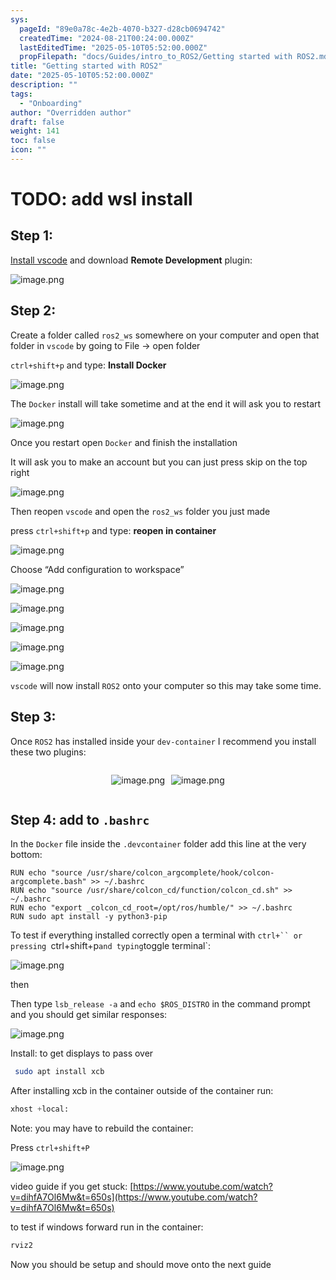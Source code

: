 ```yaml
---
sys:
  pageId: "89e0a78c-4e2b-4070-b327-d28cb0694742"
  createdTime: "2024-08-21T00:24:00.000Z"
  lastEditedTime: "2025-05-10T05:52:00.000Z"
  propFilepath: "docs/Guides/intro_to_ROS2/Getting started with ROS2.md"
title: "Getting started with ROS2"
date: "2025-05-10T05:52:00.000Z"
description: ""
tags:
  - "Onboarding"
author: "Overridden author"
draft: false
weight: 141
toc: false
icon: ""
---
```


# TODO: add wsl install

## Step 1:

[Install vscode](https://code.visualstudio.com/download) and download **Remote Development** plugin:

![image.png](https://prod-files-secure.s3.us-west-2.amazonaws.com/d518164a-d88e-44d1-a4ee-3adb3bd8bce0/efb52993-1881-4a40-b95e-6f020334f022/image.png?X-Amz-Algorithm=AWS4-HMAC-SHA256&X-Amz-Content-Sha256=UNSIGNED-PAYLOAD&X-Amz-Credential=ASIAZI2LB466RVF3EO4R%2F20250626%2Fus-west-2%2Fs3%2Faws4_request&X-Amz-Date=20250626T161059Z&X-Amz-Expires=3600&X-Amz-Security-Token=IQoJb3JpZ2luX2VjEGYaCXVzLXdlc3QtMiJGMEQCIFhMHZYIk%2B9bYgjwah2UHGIbibYjLt%2FRM5Hq3mljs1W0AiAvVjNV%2BhPEkXmwjBcVIYI%2BugTIuTLltdHjCxEJ41bNhCr%2FAwhfEAAaDDYzNzQyMzE4MzgwNSIMsMsuwWqExLxYkWVvKtwDB3x1ByMIiRNV4UHf5yHkf1NMnjS0D4yAo5msuibqXWtKmTDRBNayI9ZqXx%2F67oVLmC2EIDbYFLUJYlqa4bXcewBaGa7EjKnYh5MDnrKFOGXGBQHsYdxxTSYHGGB7JcunRNTfW48ROdOJ%2FijyVVhG0gcBzWFu40BC77Qk2rudt%2FJfHsdZ8uxzD9HmED%2BzHmWek1zNdjDFPqryI30NZomlrBQcsAhDqGMx9FgQTh7RQ50G79bJdQ4idii8AuapF%2F%2F0H0C%2F%2FygttnCvkTX7S5VznA4nktr8fKrhYFnvpgJdZiSg%2BoSfq2DLeZchO08fI%2F98DFvfLW1P6b1s3zxvsyuZNpsg5n85Y6IEUMVbIf3ME6WJcaY3zdU7WH65uWl8sG%2FVFfHVuSN5N6Nwuj8QSXb5gLTIHZKsmykbhXVv2lJHrMPyt69%2F6JnzIjZs0ZH7cF9PIVeA8dmBra8Ek5zK8UcE3QH7xKiamJHoTKan%2Bt9O3EHGo5WY6Airp9KEtc3eZWCQwIxLryIV6G5SZKwPKlGG4fTa9zyvZZPk1DynsEMBfj4hX2I76YDlgA6Pi4t6cE9ZGvqL1CmKUAG4Jm5%2Ff2%2FLHiJ385LBDjuDL0b2mA3MkPJilrKhcyftOmew2i0wgp31wgY6pgFp4SUeziS%2BMYVQ366XJGM33XgLbuANNXXTaLPrtKUREZ5rOttisW1DFd5hXPqRTcyXSeAOCDwINxuyM6fbWJcW9j4bcmj%2BOqoz4T5SQu1EOMbE0J9qGFQdgcqrHa4Mb5KUmYVm1QHOBfOkXQBs7dnUxIkfmCV%2BtpJhFZO12cuzGlQRPS2fkuc%2Fd%2FEJpEJ0tqD9qBQ4c%2BAOA6kOcO8znjufyy6G5r11&X-Amz-Signature=b929131b2c2ef0707a9ef6e7ff7b494fa41dc99e9ff46ef3d0c91d93fc173b15&X-Amz-SignedHeaders=host&x-amz-checksum-mode=ENABLED&x-id=GetObject)

## Step 2:

Create a folder called `ros2_ws` somewhere on your computer and open that folder in `vscode` by going to File → open folder 

`ctrl+shift+p` and type: **Install Docker**

![image.png](https://prod-files-secure.s3.us-west-2.amazonaws.com/d518164a-d88e-44d1-a4ee-3adb3bd8bce0/2269dc0e-1cd5-47ff-bceb-c04ad9b2eab0/image.png?X-Amz-Algorithm=AWS4-HMAC-SHA256&X-Amz-Content-Sha256=UNSIGNED-PAYLOAD&X-Amz-Credential=ASIAZI2LB466RVF3EO4R%2F20250626%2Fus-west-2%2Fs3%2Faws4_request&X-Amz-Date=20250626T161059Z&X-Amz-Expires=3600&X-Amz-Security-Token=IQoJb3JpZ2luX2VjEGYaCXVzLXdlc3QtMiJGMEQCIFhMHZYIk%2B9bYgjwah2UHGIbibYjLt%2FRM5Hq3mljs1W0AiAvVjNV%2BhPEkXmwjBcVIYI%2BugTIuTLltdHjCxEJ41bNhCr%2FAwhfEAAaDDYzNzQyMzE4MzgwNSIMsMsuwWqExLxYkWVvKtwDB3x1ByMIiRNV4UHf5yHkf1NMnjS0D4yAo5msuibqXWtKmTDRBNayI9ZqXx%2F67oVLmC2EIDbYFLUJYlqa4bXcewBaGa7EjKnYh5MDnrKFOGXGBQHsYdxxTSYHGGB7JcunRNTfW48ROdOJ%2FijyVVhG0gcBzWFu40BC77Qk2rudt%2FJfHsdZ8uxzD9HmED%2BzHmWek1zNdjDFPqryI30NZomlrBQcsAhDqGMx9FgQTh7RQ50G79bJdQ4idii8AuapF%2F%2F0H0C%2F%2FygttnCvkTX7S5VznA4nktr8fKrhYFnvpgJdZiSg%2BoSfq2DLeZchO08fI%2F98DFvfLW1P6b1s3zxvsyuZNpsg5n85Y6IEUMVbIf3ME6WJcaY3zdU7WH65uWl8sG%2FVFfHVuSN5N6Nwuj8QSXb5gLTIHZKsmykbhXVv2lJHrMPyt69%2F6JnzIjZs0ZH7cF9PIVeA8dmBra8Ek5zK8UcE3QH7xKiamJHoTKan%2Bt9O3EHGo5WY6Airp9KEtc3eZWCQwIxLryIV6G5SZKwPKlGG4fTa9zyvZZPk1DynsEMBfj4hX2I76YDlgA6Pi4t6cE9ZGvqL1CmKUAG4Jm5%2Ff2%2FLHiJ385LBDjuDL0b2mA3MkPJilrKhcyftOmew2i0wgp31wgY6pgFp4SUeziS%2BMYVQ366XJGM33XgLbuANNXXTaLPrtKUREZ5rOttisW1DFd5hXPqRTcyXSeAOCDwINxuyM6fbWJcW9j4bcmj%2BOqoz4T5SQu1EOMbE0J9qGFQdgcqrHa4Mb5KUmYVm1QHOBfOkXQBs7dnUxIkfmCV%2BtpJhFZO12cuzGlQRPS2fkuc%2Fd%2FEJpEJ0tqD9qBQ4c%2BAOA6kOcO8znjufyy6G5r11&X-Amz-Signature=a7db812936990a15c8f42dd6edd1441739607d99e07e1dd7fa962f18f9e00e8d&X-Amz-SignedHeaders=host&x-amz-checksum-mode=ENABLED&x-id=GetObject)

The `Docker` install will take sometime and at the end it will ask you to restart

![image.png](https://prod-files-secure.s3.us-west-2.amazonaws.com/d518164a-d88e-44d1-a4ee-3adb3bd8bce0/ed233f78-be33-4b1f-b89c-9c346c0e961e/image.png?X-Amz-Algorithm=AWS4-HMAC-SHA256&X-Amz-Content-Sha256=UNSIGNED-PAYLOAD&X-Amz-Credential=ASIAZI2LB466RVF3EO4R%2F20250626%2Fus-west-2%2Fs3%2Faws4_request&X-Amz-Date=20250626T161059Z&X-Amz-Expires=3600&X-Amz-Security-Token=IQoJb3JpZ2luX2VjEGYaCXVzLXdlc3QtMiJGMEQCIFhMHZYIk%2B9bYgjwah2UHGIbibYjLt%2FRM5Hq3mljs1W0AiAvVjNV%2BhPEkXmwjBcVIYI%2BugTIuTLltdHjCxEJ41bNhCr%2FAwhfEAAaDDYzNzQyMzE4MzgwNSIMsMsuwWqExLxYkWVvKtwDB3x1ByMIiRNV4UHf5yHkf1NMnjS0D4yAo5msuibqXWtKmTDRBNayI9ZqXx%2F67oVLmC2EIDbYFLUJYlqa4bXcewBaGa7EjKnYh5MDnrKFOGXGBQHsYdxxTSYHGGB7JcunRNTfW48ROdOJ%2FijyVVhG0gcBzWFu40BC77Qk2rudt%2FJfHsdZ8uxzD9HmED%2BzHmWek1zNdjDFPqryI30NZomlrBQcsAhDqGMx9FgQTh7RQ50G79bJdQ4idii8AuapF%2F%2F0H0C%2F%2FygttnCvkTX7S5VznA4nktr8fKrhYFnvpgJdZiSg%2BoSfq2DLeZchO08fI%2F98DFvfLW1P6b1s3zxvsyuZNpsg5n85Y6IEUMVbIf3ME6WJcaY3zdU7WH65uWl8sG%2FVFfHVuSN5N6Nwuj8QSXb5gLTIHZKsmykbhXVv2lJHrMPyt69%2F6JnzIjZs0ZH7cF9PIVeA8dmBra8Ek5zK8UcE3QH7xKiamJHoTKan%2Bt9O3EHGo5WY6Airp9KEtc3eZWCQwIxLryIV6G5SZKwPKlGG4fTa9zyvZZPk1DynsEMBfj4hX2I76YDlgA6Pi4t6cE9ZGvqL1CmKUAG4Jm5%2Ff2%2FLHiJ385LBDjuDL0b2mA3MkPJilrKhcyftOmew2i0wgp31wgY6pgFp4SUeziS%2BMYVQ366XJGM33XgLbuANNXXTaLPrtKUREZ5rOttisW1DFd5hXPqRTcyXSeAOCDwINxuyM6fbWJcW9j4bcmj%2BOqoz4T5SQu1EOMbE0J9qGFQdgcqrHa4Mb5KUmYVm1QHOBfOkXQBs7dnUxIkfmCV%2BtpJhFZO12cuzGlQRPS2fkuc%2Fd%2FEJpEJ0tqD9qBQ4c%2BAOA6kOcO8znjufyy6G5r11&X-Amz-Signature=f54b779fed90e11a55d797f083bbfeda88026229589f54cefb992f6ac7c7cf4d&X-Amz-SignedHeaders=host&x-amz-checksum-mode=ENABLED&x-id=GetObject)

Once you restart open `Docker` and finish the installation

It will ask you to make an account but you can just press skip on the top right

![image.png](https://prod-files-secure.s3.us-west-2.amazonaws.com/d518164a-d88e-44d1-a4ee-3adb3bd8bce0/21010ad9-1659-4fd9-9f59-9932a09b2a3d/image.png?X-Amz-Algorithm=AWS4-HMAC-SHA256&X-Amz-Content-Sha256=UNSIGNED-PAYLOAD&X-Amz-Credential=ASIAZI2LB466RVF3EO4R%2F20250626%2Fus-west-2%2Fs3%2Faws4_request&X-Amz-Date=20250626T161059Z&X-Amz-Expires=3600&X-Amz-Security-Token=IQoJb3JpZ2luX2VjEGYaCXVzLXdlc3QtMiJGMEQCIFhMHZYIk%2B9bYgjwah2UHGIbibYjLt%2FRM5Hq3mljs1W0AiAvVjNV%2BhPEkXmwjBcVIYI%2BugTIuTLltdHjCxEJ41bNhCr%2FAwhfEAAaDDYzNzQyMzE4MzgwNSIMsMsuwWqExLxYkWVvKtwDB3x1ByMIiRNV4UHf5yHkf1NMnjS0D4yAo5msuibqXWtKmTDRBNayI9ZqXx%2F67oVLmC2EIDbYFLUJYlqa4bXcewBaGa7EjKnYh5MDnrKFOGXGBQHsYdxxTSYHGGB7JcunRNTfW48ROdOJ%2FijyVVhG0gcBzWFu40BC77Qk2rudt%2FJfHsdZ8uxzD9HmED%2BzHmWek1zNdjDFPqryI30NZomlrBQcsAhDqGMx9FgQTh7RQ50G79bJdQ4idii8AuapF%2F%2F0H0C%2F%2FygttnCvkTX7S5VznA4nktr8fKrhYFnvpgJdZiSg%2BoSfq2DLeZchO08fI%2F98DFvfLW1P6b1s3zxvsyuZNpsg5n85Y6IEUMVbIf3ME6WJcaY3zdU7WH65uWl8sG%2FVFfHVuSN5N6Nwuj8QSXb5gLTIHZKsmykbhXVv2lJHrMPyt69%2F6JnzIjZs0ZH7cF9PIVeA8dmBra8Ek5zK8UcE3QH7xKiamJHoTKan%2Bt9O3EHGo5WY6Airp9KEtc3eZWCQwIxLryIV6G5SZKwPKlGG4fTa9zyvZZPk1DynsEMBfj4hX2I76YDlgA6Pi4t6cE9ZGvqL1CmKUAG4Jm5%2Ff2%2FLHiJ385LBDjuDL0b2mA3MkPJilrKhcyftOmew2i0wgp31wgY6pgFp4SUeziS%2BMYVQ366XJGM33XgLbuANNXXTaLPrtKUREZ5rOttisW1DFd5hXPqRTcyXSeAOCDwINxuyM6fbWJcW9j4bcmj%2BOqoz4T5SQu1EOMbE0J9qGFQdgcqrHa4Mb5KUmYVm1QHOBfOkXQBs7dnUxIkfmCV%2BtpJhFZO12cuzGlQRPS2fkuc%2Fd%2FEJpEJ0tqD9qBQ4c%2BAOA6kOcO8znjufyy6G5r11&X-Amz-Signature=659403ed279e05f85a3e99aad628e520b878aaa71fbe42ce879e47fb3eea24fc&X-Amz-SignedHeaders=host&x-amz-checksum-mode=ENABLED&x-id=GetObject)

Then reopen `vscode` and open the `ros2_ws` folder you just made

press `ctrl+shift+p` and type: **reopen in container**

![image.png](https://prod-files-secure.s3.us-west-2.amazonaws.com/d518164a-d88e-44d1-a4ee-3adb3bd8bce0/4e93b8c2-41ad-488c-8095-c74205196118/image.png?X-Amz-Algorithm=AWS4-HMAC-SHA256&X-Amz-Content-Sha256=UNSIGNED-PAYLOAD&X-Amz-Credential=ASIAZI2LB466RVF3EO4R%2F20250626%2Fus-west-2%2Fs3%2Faws4_request&X-Amz-Date=20250626T161059Z&X-Amz-Expires=3600&X-Amz-Security-Token=IQoJb3JpZ2luX2VjEGYaCXVzLXdlc3QtMiJGMEQCIFhMHZYIk%2B9bYgjwah2UHGIbibYjLt%2FRM5Hq3mljs1W0AiAvVjNV%2BhPEkXmwjBcVIYI%2BugTIuTLltdHjCxEJ41bNhCr%2FAwhfEAAaDDYzNzQyMzE4MzgwNSIMsMsuwWqExLxYkWVvKtwDB3x1ByMIiRNV4UHf5yHkf1NMnjS0D4yAo5msuibqXWtKmTDRBNayI9ZqXx%2F67oVLmC2EIDbYFLUJYlqa4bXcewBaGa7EjKnYh5MDnrKFOGXGBQHsYdxxTSYHGGB7JcunRNTfW48ROdOJ%2FijyVVhG0gcBzWFu40BC77Qk2rudt%2FJfHsdZ8uxzD9HmED%2BzHmWek1zNdjDFPqryI30NZomlrBQcsAhDqGMx9FgQTh7RQ50G79bJdQ4idii8AuapF%2F%2F0H0C%2F%2FygttnCvkTX7S5VznA4nktr8fKrhYFnvpgJdZiSg%2BoSfq2DLeZchO08fI%2F98DFvfLW1P6b1s3zxvsyuZNpsg5n85Y6IEUMVbIf3ME6WJcaY3zdU7WH65uWl8sG%2FVFfHVuSN5N6Nwuj8QSXb5gLTIHZKsmykbhXVv2lJHrMPyt69%2F6JnzIjZs0ZH7cF9PIVeA8dmBra8Ek5zK8UcE3QH7xKiamJHoTKan%2Bt9O3EHGo5WY6Airp9KEtc3eZWCQwIxLryIV6G5SZKwPKlGG4fTa9zyvZZPk1DynsEMBfj4hX2I76YDlgA6Pi4t6cE9ZGvqL1CmKUAG4Jm5%2Ff2%2FLHiJ385LBDjuDL0b2mA3MkPJilrKhcyftOmew2i0wgp31wgY6pgFp4SUeziS%2BMYVQ366XJGM33XgLbuANNXXTaLPrtKUREZ5rOttisW1DFd5hXPqRTcyXSeAOCDwINxuyM6fbWJcW9j4bcmj%2BOqoz4T5SQu1EOMbE0J9qGFQdgcqrHa4Mb5KUmYVm1QHOBfOkXQBs7dnUxIkfmCV%2BtpJhFZO12cuzGlQRPS2fkuc%2Fd%2FEJpEJ0tqD9qBQ4c%2BAOA6kOcO8znjufyy6G5r11&X-Amz-Signature=cc563068ba40fcd8b4b65997ed9e4ef74b7cf4d4bbee01d0e394782b0e3ab878&X-Amz-SignedHeaders=host&x-amz-checksum-mode=ENABLED&x-id=GetObject)

Choose “Add configuration to workspace”

![image.png](https://prod-files-secure.s3.us-west-2.amazonaws.com/d518164a-d88e-44d1-a4ee-3adb3bd8bce0/9560b282-5060-4989-ba37-97e7b2c22476/image.png?X-Amz-Algorithm=AWS4-HMAC-SHA256&X-Amz-Content-Sha256=UNSIGNED-PAYLOAD&X-Amz-Credential=ASIAZI2LB466RVF3EO4R%2F20250626%2Fus-west-2%2Fs3%2Faws4_request&X-Amz-Date=20250626T161059Z&X-Amz-Expires=3600&X-Amz-Security-Token=IQoJb3JpZ2luX2VjEGYaCXVzLXdlc3QtMiJGMEQCIFhMHZYIk%2B9bYgjwah2UHGIbibYjLt%2FRM5Hq3mljs1W0AiAvVjNV%2BhPEkXmwjBcVIYI%2BugTIuTLltdHjCxEJ41bNhCr%2FAwhfEAAaDDYzNzQyMzE4MzgwNSIMsMsuwWqExLxYkWVvKtwDB3x1ByMIiRNV4UHf5yHkf1NMnjS0D4yAo5msuibqXWtKmTDRBNayI9ZqXx%2F67oVLmC2EIDbYFLUJYlqa4bXcewBaGa7EjKnYh5MDnrKFOGXGBQHsYdxxTSYHGGB7JcunRNTfW48ROdOJ%2FijyVVhG0gcBzWFu40BC77Qk2rudt%2FJfHsdZ8uxzD9HmED%2BzHmWek1zNdjDFPqryI30NZomlrBQcsAhDqGMx9FgQTh7RQ50G79bJdQ4idii8AuapF%2F%2F0H0C%2F%2FygttnCvkTX7S5VznA4nktr8fKrhYFnvpgJdZiSg%2BoSfq2DLeZchO08fI%2F98DFvfLW1P6b1s3zxvsyuZNpsg5n85Y6IEUMVbIf3ME6WJcaY3zdU7WH65uWl8sG%2FVFfHVuSN5N6Nwuj8QSXb5gLTIHZKsmykbhXVv2lJHrMPyt69%2F6JnzIjZs0ZH7cF9PIVeA8dmBra8Ek5zK8UcE3QH7xKiamJHoTKan%2Bt9O3EHGo5WY6Airp9KEtc3eZWCQwIxLryIV6G5SZKwPKlGG4fTa9zyvZZPk1DynsEMBfj4hX2I76YDlgA6Pi4t6cE9ZGvqL1CmKUAG4Jm5%2Ff2%2FLHiJ385LBDjuDL0b2mA3MkPJilrKhcyftOmew2i0wgp31wgY6pgFp4SUeziS%2BMYVQ366XJGM33XgLbuANNXXTaLPrtKUREZ5rOttisW1DFd5hXPqRTcyXSeAOCDwINxuyM6fbWJcW9j4bcmj%2BOqoz4T5SQu1EOMbE0J9qGFQdgcqrHa4Mb5KUmYVm1QHOBfOkXQBs7dnUxIkfmCV%2BtpJhFZO12cuzGlQRPS2fkuc%2Fd%2FEJpEJ0tqD9qBQ4c%2BAOA6kOcO8znjufyy6G5r11&X-Amz-Signature=dd1355fe70fbd3f04c059a297891b4a7dcb13d70c96ab0b531f38b4e902a37f6&X-Amz-SignedHeaders=host&x-amz-checksum-mode=ENABLED&x-id=GetObject)

![image.png](https://prod-files-secure.s3.us-west-2.amazonaws.com/d518164a-d88e-44d1-a4ee-3adb3bd8bce0/2ee63f81-886b-48e8-a553-dc6e5eac99e4/image.png?X-Amz-Algorithm=AWS4-HMAC-SHA256&X-Amz-Content-Sha256=UNSIGNED-PAYLOAD&X-Amz-Credential=ASIAZI2LB466RVF3EO4R%2F20250626%2Fus-west-2%2Fs3%2Faws4_request&X-Amz-Date=20250626T161059Z&X-Amz-Expires=3600&X-Amz-Security-Token=IQoJb3JpZ2luX2VjEGYaCXVzLXdlc3QtMiJGMEQCIFhMHZYIk%2B9bYgjwah2UHGIbibYjLt%2FRM5Hq3mljs1W0AiAvVjNV%2BhPEkXmwjBcVIYI%2BugTIuTLltdHjCxEJ41bNhCr%2FAwhfEAAaDDYzNzQyMzE4MzgwNSIMsMsuwWqExLxYkWVvKtwDB3x1ByMIiRNV4UHf5yHkf1NMnjS0D4yAo5msuibqXWtKmTDRBNayI9ZqXx%2F67oVLmC2EIDbYFLUJYlqa4bXcewBaGa7EjKnYh5MDnrKFOGXGBQHsYdxxTSYHGGB7JcunRNTfW48ROdOJ%2FijyVVhG0gcBzWFu40BC77Qk2rudt%2FJfHsdZ8uxzD9HmED%2BzHmWek1zNdjDFPqryI30NZomlrBQcsAhDqGMx9FgQTh7RQ50G79bJdQ4idii8AuapF%2F%2F0H0C%2F%2FygttnCvkTX7S5VznA4nktr8fKrhYFnvpgJdZiSg%2BoSfq2DLeZchO08fI%2F98DFvfLW1P6b1s3zxvsyuZNpsg5n85Y6IEUMVbIf3ME6WJcaY3zdU7WH65uWl8sG%2FVFfHVuSN5N6Nwuj8QSXb5gLTIHZKsmykbhXVv2lJHrMPyt69%2F6JnzIjZs0ZH7cF9PIVeA8dmBra8Ek5zK8UcE3QH7xKiamJHoTKan%2Bt9O3EHGo5WY6Airp9KEtc3eZWCQwIxLryIV6G5SZKwPKlGG4fTa9zyvZZPk1DynsEMBfj4hX2I76YDlgA6Pi4t6cE9ZGvqL1CmKUAG4Jm5%2Ff2%2FLHiJ385LBDjuDL0b2mA3MkPJilrKhcyftOmew2i0wgp31wgY6pgFp4SUeziS%2BMYVQ366XJGM33XgLbuANNXXTaLPrtKUREZ5rOttisW1DFd5hXPqRTcyXSeAOCDwINxuyM6fbWJcW9j4bcmj%2BOqoz4T5SQu1EOMbE0J9qGFQdgcqrHa4Mb5KUmYVm1QHOBfOkXQBs7dnUxIkfmCV%2BtpJhFZO12cuzGlQRPS2fkuc%2Fd%2FEJpEJ0tqD9qBQ4c%2BAOA6kOcO8znjufyy6G5r11&X-Amz-Signature=39173a4905f0faaf4c49e18346df9b99cd724c19905acb84acb92b287d665a65&X-Amz-SignedHeaders=host&x-amz-checksum-mode=ENABLED&x-id=GetObject)

![image.png](https://prod-files-secure.s3.us-west-2.amazonaws.com/d518164a-d88e-44d1-a4ee-3adb3bd8bce0/ae1580b2-b048-407e-aed9-b584224a7a04/image.png?X-Amz-Algorithm=AWS4-HMAC-SHA256&X-Amz-Content-Sha256=UNSIGNED-PAYLOAD&X-Amz-Credential=ASIAZI2LB466RVF3EO4R%2F20250626%2Fus-west-2%2Fs3%2Faws4_request&X-Amz-Date=20250626T161059Z&X-Amz-Expires=3600&X-Amz-Security-Token=IQoJb3JpZ2luX2VjEGYaCXVzLXdlc3QtMiJGMEQCIFhMHZYIk%2B9bYgjwah2UHGIbibYjLt%2FRM5Hq3mljs1W0AiAvVjNV%2BhPEkXmwjBcVIYI%2BugTIuTLltdHjCxEJ41bNhCr%2FAwhfEAAaDDYzNzQyMzE4MzgwNSIMsMsuwWqExLxYkWVvKtwDB3x1ByMIiRNV4UHf5yHkf1NMnjS0D4yAo5msuibqXWtKmTDRBNayI9ZqXx%2F67oVLmC2EIDbYFLUJYlqa4bXcewBaGa7EjKnYh5MDnrKFOGXGBQHsYdxxTSYHGGB7JcunRNTfW48ROdOJ%2FijyVVhG0gcBzWFu40BC77Qk2rudt%2FJfHsdZ8uxzD9HmED%2BzHmWek1zNdjDFPqryI30NZomlrBQcsAhDqGMx9FgQTh7RQ50G79bJdQ4idii8AuapF%2F%2F0H0C%2F%2FygttnCvkTX7S5VznA4nktr8fKrhYFnvpgJdZiSg%2BoSfq2DLeZchO08fI%2F98DFvfLW1P6b1s3zxvsyuZNpsg5n85Y6IEUMVbIf3ME6WJcaY3zdU7WH65uWl8sG%2FVFfHVuSN5N6Nwuj8QSXb5gLTIHZKsmykbhXVv2lJHrMPyt69%2F6JnzIjZs0ZH7cF9PIVeA8dmBra8Ek5zK8UcE3QH7xKiamJHoTKan%2Bt9O3EHGo5WY6Airp9KEtc3eZWCQwIxLryIV6G5SZKwPKlGG4fTa9zyvZZPk1DynsEMBfj4hX2I76YDlgA6Pi4t6cE9ZGvqL1CmKUAG4Jm5%2Ff2%2FLHiJ385LBDjuDL0b2mA3MkPJilrKhcyftOmew2i0wgp31wgY6pgFp4SUeziS%2BMYVQ366XJGM33XgLbuANNXXTaLPrtKUREZ5rOttisW1DFd5hXPqRTcyXSeAOCDwINxuyM6fbWJcW9j4bcmj%2BOqoz4T5SQu1EOMbE0J9qGFQdgcqrHa4Mb5KUmYVm1QHOBfOkXQBs7dnUxIkfmCV%2BtpJhFZO12cuzGlQRPS2fkuc%2Fd%2FEJpEJ0tqD9qBQ4c%2BAOA6kOcO8znjufyy6G5r11&X-Amz-Signature=02e344bd84c85e7fc3f208f451db810710ebd197c1c113cd12b862078c07127d&X-Amz-SignedHeaders=host&x-amz-checksum-mode=ENABLED&x-id=GetObject)

![image.png](https://prod-files-secure.s3.us-west-2.amazonaws.com/d518164a-d88e-44d1-a4ee-3adb3bd8bce0/53255b28-f75e-430f-b9e3-c0ac8577e42b/image.png?X-Amz-Algorithm=AWS4-HMAC-SHA256&X-Amz-Content-Sha256=UNSIGNED-PAYLOAD&X-Amz-Credential=ASIAZI2LB466RVF3EO4R%2F20250626%2Fus-west-2%2Fs3%2Faws4_request&X-Amz-Date=20250626T161059Z&X-Amz-Expires=3600&X-Amz-Security-Token=IQoJb3JpZ2luX2VjEGYaCXVzLXdlc3QtMiJGMEQCIFhMHZYIk%2B9bYgjwah2UHGIbibYjLt%2FRM5Hq3mljs1W0AiAvVjNV%2BhPEkXmwjBcVIYI%2BugTIuTLltdHjCxEJ41bNhCr%2FAwhfEAAaDDYzNzQyMzE4MzgwNSIMsMsuwWqExLxYkWVvKtwDB3x1ByMIiRNV4UHf5yHkf1NMnjS0D4yAo5msuibqXWtKmTDRBNayI9ZqXx%2F67oVLmC2EIDbYFLUJYlqa4bXcewBaGa7EjKnYh5MDnrKFOGXGBQHsYdxxTSYHGGB7JcunRNTfW48ROdOJ%2FijyVVhG0gcBzWFu40BC77Qk2rudt%2FJfHsdZ8uxzD9HmED%2BzHmWek1zNdjDFPqryI30NZomlrBQcsAhDqGMx9FgQTh7RQ50G79bJdQ4idii8AuapF%2F%2F0H0C%2F%2FygttnCvkTX7S5VznA4nktr8fKrhYFnvpgJdZiSg%2BoSfq2DLeZchO08fI%2F98DFvfLW1P6b1s3zxvsyuZNpsg5n85Y6IEUMVbIf3ME6WJcaY3zdU7WH65uWl8sG%2FVFfHVuSN5N6Nwuj8QSXb5gLTIHZKsmykbhXVv2lJHrMPyt69%2F6JnzIjZs0ZH7cF9PIVeA8dmBra8Ek5zK8UcE3QH7xKiamJHoTKan%2Bt9O3EHGo5WY6Airp9KEtc3eZWCQwIxLryIV6G5SZKwPKlGG4fTa9zyvZZPk1DynsEMBfj4hX2I76YDlgA6Pi4t6cE9ZGvqL1CmKUAG4Jm5%2Ff2%2FLHiJ385LBDjuDL0b2mA3MkPJilrKhcyftOmew2i0wgp31wgY6pgFp4SUeziS%2BMYVQ366XJGM33XgLbuANNXXTaLPrtKUREZ5rOttisW1DFd5hXPqRTcyXSeAOCDwINxuyM6fbWJcW9j4bcmj%2BOqoz4T5SQu1EOMbE0J9qGFQdgcqrHa4Mb5KUmYVm1QHOBfOkXQBs7dnUxIkfmCV%2BtpJhFZO12cuzGlQRPS2fkuc%2Fd%2FEJpEJ0tqD9qBQ4c%2BAOA6kOcO8znjufyy6G5r11&X-Amz-Signature=f68628ff25afaf9e133cd4a245c26fcad8e9ff853ce45ba241376fe9b4f7dcea&X-Amz-SignedHeaders=host&x-amz-checksum-mode=ENABLED&x-id=GetObject)

![image.png](https://prod-files-secure.s3.us-west-2.amazonaws.com/d518164a-d88e-44d1-a4ee-3adb3bd8bce0/7c562767-5af9-4ffb-97d1-327bcdf4ee00/image.png?X-Amz-Algorithm=AWS4-HMAC-SHA256&X-Amz-Content-Sha256=UNSIGNED-PAYLOAD&X-Amz-Credential=ASIAZI2LB466RVF3EO4R%2F20250626%2Fus-west-2%2Fs3%2Faws4_request&X-Amz-Date=20250626T161059Z&X-Amz-Expires=3600&X-Amz-Security-Token=IQoJb3JpZ2luX2VjEGYaCXVzLXdlc3QtMiJGMEQCIFhMHZYIk%2B9bYgjwah2UHGIbibYjLt%2FRM5Hq3mljs1W0AiAvVjNV%2BhPEkXmwjBcVIYI%2BugTIuTLltdHjCxEJ41bNhCr%2FAwhfEAAaDDYzNzQyMzE4MzgwNSIMsMsuwWqExLxYkWVvKtwDB3x1ByMIiRNV4UHf5yHkf1NMnjS0D4yAo5msuibqXWtKmTDRBNayI9ZqXx%2F67oVLmC2EIDbYFLUJYlqa4bXcewBaGa7EjKnYh5MDnrKFOGXGBQHsYdxxTSYHGGB7JcunRNTfW48ROdOJ%2FijyVVhG0gcBzWFu40BC77Qk2rudt%2FJfHsdZ8uxzD9HmED%2BzHmWek1zNdjDFPqryI30NZomlrBQcsAhDqGMx9FgQTh7RQ50G79bJdQ4idii8AuapF%2F%2F0H0C%2F%2FygttnCvkTX7S5VznA4nktr8fKrhYFnvpgJdZiSg%2BoSfq2DLeZchO08fI%2F98DFvfLW1P6b1s3zxvsyuZNpsg5n85Y6IEUMVbIf3ME6WJcaY3zdU7WH65uWl8sG%2FVFfHVuSN5N6Nwuj8QSXb5gLTIHZKsmykbhXVv2lJHrMPyt69%2F6JnzIjZs0ZH7cF9PIVeA8dmBra8Ek5zK8UcE3QH7xKiamJHoTKan%2Bt9O3EHGo5WY6Airp9KEtc3eZWCQwIxLryIV6G5SZKwPKlGG4fTa9zyvZZPk1DynsEMBfj4hX2I76YDlgA6Pi4t6cE9ZGvqL1CmKUAG4Jm5%2Ff2%2FLHiJ385LBDjuDL0b2mA3MkPJilrKhcyftOmew2i0wgp31wgY6pgFp4SUeziS%2BMYVQ366XJGM33XgLbuANNXXTaLPrtKUREZ5rOttisW1DFd5hXPqRTcyXSeAOCDwINxuyM6fbWJcW9j4bcmj%2BOqoz4T5SQu1EOMbE0J9qGFQdgcqrHa4Mb5KUmYVm1QHOBfOkXQBs7dnUxIkfmCV%2BtpJhFZO12cuzGlQRPS2fkuc%2Fd%2FEJpEJ0tqD9qBQ4c%2BAOA6kOcO8znjufyy6G5r11&X-Amz-Signature=8e755812a42ce1d1689c3d4298b0aac38024cf7a0a5fb0794432dfcbc6eaff64&X-Amz-SignedHeaders=host&x-amz-checksum-mode=ENABLED&x-id=GetObject)

`vscode` will now install `ROS2` onto your computer so this may take some time.

## Step 3:

Once `ROS2` has installed inside your `dev-container` I recommend you install these two plugins:

<div style="display: flex;flex-direction: row; column-gap:10px; max-width: 630px;justify-content: center;">
<div>

![image.png](https://prod-files-secure.s3.us-west-2.amazonaws.com/d518164a-d88e-44d1-a4ee-3adb3bd8bce0/3fc3d550-5a54-4ba1-ba6b-faa01cdb7369/image.png?X-Amz-Algorithm=AWS4-HMAC-SHA256&X-Amz-Content-Sha256=UNSIGNED-PAYLOAD&X-Amz-Credential=ASIAZI2LB4663GIP6QAJ%2F20250626%2Fus-west-2%2Fs3%2Faws4_request&X-Amz-Date=20250626T161100Z&X-Amz-Expires=3600&X-Amz-Security-Token=IQoJb3JpZ2luX2VjEGYaCXVzLXdlc3QtMiJHMEUCIQCuZdA0kgaVR14vyufy8kclfMmR2UQwJ%2FjAMFvC3b1TOQIgGwqpfWrtBDIMl%2FqadIko%2BAxiDrKYX0c%2FxFBXcKubx24q%2FwMIXxAAGgw2Mzc0MjMxODM4MDUiDAGS0lwuorzll3TWcircA%2FzFchDS05as1u08ExqrXCxzeusvkMPB53a0IAZxVfv9rz%2BRdVf6sD8zqRIBlzacTNvVPhx99NSuL0RdZAoMX3OzSRNMFkFNocob4%2Bqox8JDwZUiYVaVDcWd4vZ57jx4p21LgCek7aM5Bfgbi9nxI44AUg3PxZ1J9Z25lg%2B5I9UJCkHlCvV2qE61Q0cX4E8Ram1H04mXzslxxw%2BpO%2FezyUoky51AZn%2BUAjC2wPAwCCOqqOH3Dmj7XOc90RdAqZDzcJlg%2Fa3KXRzJPfrNNn8Q0UJyxXQDH%2B9P4OlV9sD9pg0naXmpJgupKE5wVGvZW548LAH6aUjT8RDGifaxaQB5neaND5NXuX4%2B%2FT1QuJo%2BiGTivQmUyVpu2nuRrKqLuzLQkAPuuI3FILFWKdOSkuKPpxnXQpl66SaOyHsQlaSXn9yPbagRmQDIgbiVT%2BccoC%2Fzta65TW8oB%2BrQ4p6yd1lVQPilrGQVZpb3F4ZpKoHRbPaD7mHLncyEub5J3rOcvCB%2By7iuFObpPcbH%2Bniksw0mv5wrCAEA6qOpHn8tJqEGZd6mk35agKtTQNAwLN9gl7sQjPk28mJkCB9iygonS%2F85iKAIyrrIdXArbgjTRE6GPAyCdDJfJNMQevrlVoIZMPqd9cIGOqUBGOV5XPv29bu7Wm2y8FUb8KbXWjc%2FeyA0GTZk9WhfdbPst9vtQU5iBaWRMSe0jvaG7qtTH%2B43uwdH%2BPlNOqdMYQrD4W6DVowiEZUabSeLdxQ6YQyxQvU%2Fuw6NNysvLbNLGWQbMTIaL16%2FF7jxlkfVgwwPmAL5qpZKjaH7091MJI8Ac4BuvLI5xy%2FQvYlRi8YPzFFjyerRC%2BTrNTZWAtbdwTgM46z0&X-Amz-Signature=4f42846739747223b62231f028a2440a66a984c3383fa41c7138328ecba88982&X-Amz-SignedHeaders=host&x-amz-checksum-mode=ENABLED&x-id=GetObject)

</div>
<div>

![image.png](https://prod-files-secure.s3.us-west-2.amazonaws.com/d518164a-d88e-44d1-a4ee-3adb3bd8bce0/d994cc66-13c2-4093-a5a3-f84cf4601a82/image.png?X-Amz-Algorithm=AWS4-HMAC-SHA256&X-Amz-Content-Sha256=UNSIGNED-PAYLOAD&X-Amz-Credential=ASIAZI2LB4663O63MWLH%2F20250626%2Fus-west-2%2Fs3%2Faws4_request&X-Amz-Date=20250626T161101Z&X-Amz-Expires=3600&X-Amz-Security-Token=IQoJb3JpZ2luX2VjEGYaCXVzLXdlc3QtMiJHMEUCIQCEQ%2B4zMlUuX0CRm0YOaWxEfE6gJ9BOSntzgpIi2JzhGQIgfIKpb8SdzzMxDWKiTZ9%2FybYiQFvDqd%2FLBcIrN5veq9sq%2FwMIXxAAGgw2Mzc0MjMxODM4MDUiDHUlmIaS%2FsdrJnJ%2FvyrcA2SfUeKns4hypc0rxDiPa%2FqUlT4hjCgHuBXww84IxQaKsMJi%2BkuK%2BE3yfwuUBsMMeKh5dirxS2gIC%2FXMn57XjMu3ROrR7%2BE0E70%2BEaNamBcSs%2BMNBTmmiRwxVXGqo101N%2FtenWwaNmsiaGyzzFr8ymVEzZkolBYZ5kszqQDTPiRFsYXvPi1%2Bofx4vbCP9jcZVguqTQHJVrDbF1mVzHO%2FwbLMDZ%2BuTSMBEa83BVQ9MzRrH5ccZVtBMOJybiitFvvaEDs68K8VGu1CHhYmEmOgLiY027PzALyLDAU0dJAkozSC863mPIkKmSX77iR%2FdYv8UOyR9CbEwqMPbscf7BU7ty6X0LjpkMSObeNecReQVqiAhSPohKMJ08i9Ucqqk1BlwWHnXhz0R%2F4PrUM2gXgFfF65Vp9fUMlxvGLtO1wi1zjjin8n7BoMn2MN1Ss10JbHZfyuMjhNEhw9T9XwWjSOy0Q9r8KHew2TyOcOVlapxQmtBsW2VyFrmSfnr290jzrjqYQrWbEDiMtm3yRtVktP8GYnSgZEyOfI1F5JmG%2FB8SHYraU0fEeZPsBqj1rcdP2EPopBKWzDBUSPQC3MKlELX5ftGtbRM%2FG3q7jPGbIqv1NOb0f3tIpeXk5dx8zBMLOe9cIGOqUB0Pdz9M9k1OmdAw6edJTp4DLeHBtre7QOA%2FKWhbZ05Tus2xYMmkCXE56HSv7xWZ2ad2HU4JP%2Fk5VC1ebhtkCZQxZoQXdDQd30guswPsw%2Fb%2F3TMYmkuyLE5kqxCztbqR8n3VxK5hpARp7ox4SEIs36bOz%2BAcxPl02JfBpWAZsyGRPbhb4mK1vmhZMm719O6YMAMfWcGEsnmrcqiTeKrGgCoclAMzcK&X-Amz-Signature=573dd7b4c30abee14a986f9ecc2f6f26e6a0d3f15e6e5705bfbb796e8d605f22&X-Amz-SignedHeaders=host&x-amz-checksum-mode=ENABLED&x-id=GetObject)

</div>
</div>

## Step 4: add to `.bashrc`

In the `Docker` file inside the `.devcontainer` folder add this line at the very bottom: 

```docker
RUN echo "source /usr/share/colcon_argcomplete/hook/colcon-argcomplete.bash" >> ~/.bashrc
RUN echo "source /usr/share/colcon_cd/function/colcon_cd.sh" >> ~/.bashrc
RUN echo "export _colcon_cd_root=/opt/ros/humble/" >> ~/.bashrc
RUN sudo apt install -y python3-pip 
```

To test if everything installed correctly open a terminal with `ctrl+`` or pressing `ctrl+shift+p` and typing `toggle terminal`:

![image.png](https://prod-files-secure.s3.us-west-2.amazonaws.com/d518164a-d88e-44d1-a4ee-3adb3bd8bce0/6a4943d8-b04e-4c02-9a58-775f3384d1a5/image.png?X-Amz-Algorithm=AWS4-HMAC-SHA256&X-Amz-Content-Sha256=UNSIGNED-PAYLOAD&X-Amz-Credential=ASIAZI2LB466RVF3EO4R%2F20250626%2Fus-west-2%2Fs3%2Faws4_request&X-Amz-Date=20250626T161059Z&X-Amz-Expires=3600&X-Amz-Security-Token=IQoJb3JpZ2luX2VjEGYaCXVzLXdlc3QtMiJGMEQCIFhMHZYIk%2B9bYgjwah2UHGIbibYjLt%2FRM5Hq3mljs1W0AiAvVjNV%2BhPEkXmwjBcVIYI%2BugTIuTLltdHjCxEJ41bNhCr%2FAwhfEAAaDDYzNzQyMzE4MzgwNSIMsMsuwWqExLxYkWVvKtwDB3x1ByMIiRNV4UHf5yHkf1NMnjS0D4yAo5msuibqXWtKmTDRBNayI9ZqXx%2F67oVLmC2EIDbYFLUJYlqa4bXcewBaGa7EjKnYh5MDnrKFOGXGBQHsYdxxTSYHGGB7JcunRNTfW48ROdOJ%2FijyVVhG0gcBzWFu40BC77Qk2rudt%2FJfHsdZ8uxzD9HmED%2BzHmWek1zNdjDFPqryI30NZomlrBQcsAhDqGMx9FgQTh7RQ50G79bJdQ4idii8AuapF%2F%2F0H0C%2F%2FygttnCvkTX7S5VznA4nktr8fKrhYFnvpgJdZiSg%2BoSfq2DLeZchO08fI%2F98DFvfLW1P6b1s3zxvsyuZNpsg5n85Y6IEUMVbIf3ME6WJcaY3zdU7WH65uWl8sG%2FVFfHVuSN5N6Nwuj8QSXb5gLTIHZKsmykbhXVv2lJHrMPyt69%2F6JnzIjZs0ZH7cF9PIVeA8dmBra8Ek5zK8UcE3QH7xKiamJHoTKan%2Bt9O3EHGo5WY6Airp9KEtc3eZWCQwIxLryIV6G5SZKwPKlGG4fTa9zyvZZPk1DynsEMBfj4hX2I76YDlgA6Pi4t6cE9ZGvqL1CmKUAG4Jm5%2Ff2%2FLHiJ385LBDjuDL0b2mA3MkPJilrKhcyftOmew2i0wgp31wgY6pgFp4SUeziS%2BMYVQ366XJGM33XgLbuANNXXTaLPrtKUREZ5rOttisW1DFd5hXPqRTcyXSeAOCDwINxuyM6fbWJcW9j4bcmj%2BOqoz4T5SQu1EOMbE0J9qGFQdgcqrHa4Mb5KUmYVm1QHOBfOkXQBs7dnUxIkfmCV%2BtpJhFZO12cuzGlQRPS2fkuc%2Fd%2FEJpEJ0tqD9qBQ4c%2BAOA6kOcO8znjufyy6G5r11&X-Amz-Signature=1744abf39263067113e3c4596c09306abc5ce18b9c4b8d3e40d2ef4f0101eb7e&X-Amz-SignedHeaders=host&x-amz-checksum-mode=ENABLED&x-id=GetObject)

then 

Then type `lsb_release -a` and `echo $ROS_DISTRO` in the command prompt and you should get similar responses:

![image.png](https://prod-files-secure.s3.us-west-2.amazonaws.com/d518164a-d88e-44d1-a4ee-3adb3bd8bce0/3e635dec-a805-4e85-8b9e-d000e5b71a4e/image.png?X-Amz-Algorithm=AWS4-HMAC-SHA256&X-Amz-Content-Sha256=UNSIGNED-PAYLOAD&X-Amz-Credential=ASIAZI2LB466RVF3EO4R%2F20250626%2Fus-west-2%2Fs3%2Faws4_request&X-Amz-Date=20250626T161059Z&X-Amz-Expires=3600&X-Amz-Security-Token=IQoJb3JpZ2luX2VjEGYaCXVzLXdlc3QtMiJGMEQCIFhMHZYIk%2B9bYgjwah2UHGIbibYjLt%2FRM5Hq3mljs1W0AiAvVjNV%2BhPEkXmwjBcVIYI%2BugTIuTLltdHjCxEJ41bNhCr%2FAwhfEAAaDDYzNzQyMzE4MzgwNSIMsMsuwWqExLxYkWVvKtwDB3x1ByMIiRNV4UHf5yHkf1NMnjS0D4yAo5msuibqXWtKmTDRBNayI9ZqXx%2F67oVLmC2EIDbYFLUJYlqa4bXcewBaGa7EjKnYh5MDnrKFOGXGBQHsYdxxTSYHGGB7JcunRNTfW48ROdOJ%2FijyVVhG0gcBzWFu40BC77Qk2rudt%2FJfHsdZ8uxzD9HmED%2BzHmWek1zNdjDFPqryI30NZomlrBQcsAhDqGMx9FgQTh7RQ50G79bJdQ4idii8AuapF%2F%2F0H0C%2F%2FygttnCvkTX7S5VznA4nktr8fKrhYFnvpgJdZiSg%2BoSfq2DLeZchO08fI%2F98DFvfLW1P6b1s3zxvsyuZNpsg5n85Y6IEUMVbIf3ME6WJcaY3zdU7WH65uWl8sG%2FVFfHVuSN5N6Nwuj8QSXb5gLTIHZKsmykbhXVv2lJHrMPyt69%2F6JnzIjZs0ZH7cF9PIVeA8dmBra8Ek5zK8UcE3QH7xKiamJHoTKan%2Bt9O3EHGo5WY6Airp9KEtc3eZWCQwIxLryIV6G5SZKwPKlGG4fTa9zyvZZPk1DynsEMBfj4hX2I76YDlgA6Pi4t6cE9ZGvqL1CmKUAG4Jm5%2Ff2%2FLHiJ385LBDjuDL0b2mA3MkPJilrKhcyftOmew2i0wgp31wgY6pgFp4SUeziS%2BMYVQ366XJGM33XgLbuANNXXTaLPrtKUREZ5rOttisW1DFd5hXPqRTcyXSeAOCDwINxuyM6fbWJcW9j4bcmj%2BOqoz4T5SQu1EOMbE0J9qGFQdgcqrHa4Mb5KUmYVm1QHOBfOkXQBs7dnUxIkfmCV%2BtpJhFZO12cuzGlQRPS2fkuc%2Fd%2FEJpEJ0tqD9qBQ4c%2BAOA6kOcO8znjufyy6G5r11&X-Amz-Signature=143c7f979f74bd0d8f6d588c5b3040aee7eb4132301b54659df80e34c119a47d&X-Amz-SignedHeaders=host&x-amz-checksum-mode=ENABLED&x-id=GetObject)

Install:  to get displays to pass over

```bash
 sudo apt install xcb
```

After installing xcb in the container outside of the container run:

```python
xhost +local:
```

Note: you may have to rebuild the container:

Press `ctrl+shift+P`

![image.png](https://prod-files-secure.s3.us-west-2.amazonaws.com/d518164a-d88e-44d1-a4ee-3adb3bd8bce0/6c2be660-2618-4c38-9c26-53554f7a0b7b/image.png?X-Amz-Algorithm=AWS4-HMAC-SHA256&X-Amz-Content-Sha256=UNSIGNED-PAYLOAD&X-Amz-Credential=ASIAZI2LB466RVF3EO4R%2F20250626%2Fus-west-2%2Fs3%2Faws4_request&X-Amz-Date=20250626T161059Z&X-Amz-Expires=3600&X-Amz-Security-Token=IQoJb3JpZ2luX2VjEGYaCXVzLXdlc3QtMiJGMEQCIFhMHZYIk%2B9bYgjwah2UHGIbibYjLt%2FRM5Hq3mljs1W0AiAvVjNV%2BhPEkXmwjBcVIYI%2BugTIuTLltdHjCxEJ41bNhCr%2FAwhfEAAaDDYzNzQyMzE4MzgwNSIMsMsuwWqExLxYkWVvKtwDB3x1ByMIiRNV4UHf5yHkf1NMnjS0D4yAo5msuibqXWtKmTDRBNayI9ZqXx%2F67oVLmC2EIDbYFLUJYlqa4bXcewBaGa7EjKnYh5MDnrKFOGXGBQHsYdxxTSYHGGB7JcunRNTfW48ROdOJ%2FijyVVhG0gcBzWFu40BC77Qk2rudt%2FJfHsdZ8uxzD9HmED%2BzHmWek1zNdjDFPqryI30NZomlrBQcsAhDqGMx9FgQTh7RQ50G79bJdQ4idii8AuapF%2F%2F0H0C%2F%2FygttnCvkTX7S5VznA4nktr8fKrhYFnvpgJdZiSg%2BoSfq2DLeZchO08fI%2F98DFvfLW1P6b1s3zxvsyuZNpsg5n85Y6IEUMVbIf3ME6WJcaY3zdU7WH65uWl8sG%2FVFfHVuSN5N6Nwuj8QSXb5gLTIHZKsmykbhXVv2lJHrMPyt69%2F6JnzIjZs0ZH7cF9PIVeA8dmBra8Ek5zK8UcE3QH7xKiamJHoTKan%2Bt9O3EHGo5WY6Airp9KEtc3eZWCQwIxLryIV6G5SZKwPKlGG4fTa9zyvZZPk1DynsEMBfj4hX2I76YDlgA6Pi4t6cE9ZGvqL1CmKUAG4Jm5%2Ff2%2FLHiJ385LBDjuDL0b2mA3MkPJilrKhcyftOmew2i0wgp31wgY6pgFp4SUeziS%2BMYVQ366XJGM33XgLbuANNXXTaLPrtKUREZ5rOttisW1DFd5hXPqRTcyXSeAOCDwINxuyM6fbWJcW9j4bcmj%2BOqoz4T5SQu1EOMbE0J9qGFQdgcqrHa4Mb5KUmYVm1QHOBfOkXQBs7dnUxIkfmCV%2BtpJhFZO12cuzGlQRPS2fkuc%2Fd%2FEJpEJ0tqD9qBQ4c%2BAOA6kOcO8znjufyy6G5r11&X-Amz-Signature=bb90999b0b915167a89b0433f0bfcb2378b4b3f739e404fa4dcb515494c76d7e&X-Amz-SignedHeaders=host&x-amz-checksum-mode=ENABLED&x-id=GetObject)

video guide if you get stuck: [https://www.youtube.com/watch?v=dihfA7Ol6Mw&t=650s](https://www.youtube.com/watch?v=dihfA7Ol6Mw&t=650s)

to test if windows forward run in the container:

```bash
rviz2
```

Now you should be setup and should move onto the next guide 
